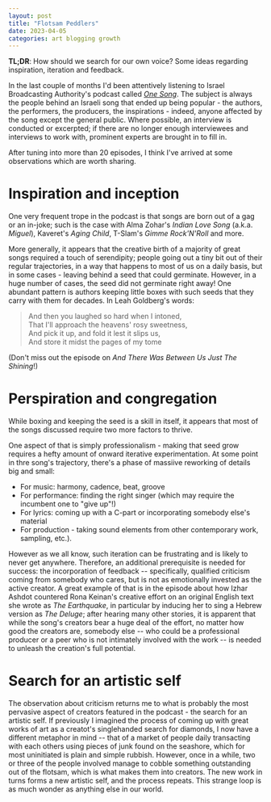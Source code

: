 ```yaml
---
layout: post
title: "Flotsam Peddlers"
date: 2023-04-05
categories: art blogging growth
---
```

**TL;DR**: How should we search for our own voice? Some ideas regarding inspiration, iteration and feedback.

In the last couple of months I'd been attentively listening to Israel Broadcasting Authority's podcast called [*One Song*](https://www.kan.org.il/podcast/program.aspx/?progid=3). The subject is always the people behind an Israeli song that ended up being popular - the authors, the performers, the producers, the inspirations - indeed, anyone affected by the song except the general public. Where possible, an interview is conducted or excerpted; if there are no longer enough interviewees and interviews to work with, prominent experts are brought in to fill in. 

After tuning into more than 20 episodes, I think I've arrived at some observations which are worth sharing.

# Inspiration and inception
One very frequent trope in the podcast is that songs are born out of a gag or an in-joke; such is the case with Alma Zohar's *Indian Love Song* (a.k.a. *Miguel*), Kaveret's *Aging Child*, T-Slam's *Gimme Rock'N'Roll* and more.

More generally, it appears that the creative birth of a majority of great songs required a touch of serendipity; people going out a tiny bit out of their regular trajectories, in a way that happens to most of us on a daily basis, but in some cases - leaving behind a seed that could germinate. However, in a huge number of cases, the seed did not germinate right away! One abundant pattern is authors keeping little boxes with such seeds that they carry with them for decades. In Leah Goldberg's words:

> And then you laughed so hard when I intoned,  
> That I'll approach the heavens' rosy sweetness,  
> And pick it up, and fold it lest it slips us,  
> And store it midst the pages of my tome

(Don't miss out the episode on *And There Was Between Us Just The Shining*!)

# Perspiration and congregation
While boxing and keeping the seed is a skill in itself, it appears that most of the songs discussed require two more factors to thrive.

One aspect of that is simply professionalism - making that seed grow  requires a hefty amount of onward iterative experimentation. At some point in thre song's trajectory, there's a phase of massiive reworking of details big and small: 
 - For music: harmony, cadence, beat, groove
 - For performance: finding the right singer (which may require the incumbent one to "give up"!)
 - For lyrics: coming up with a C-part or incorporating somebody else's material
 - For production - taking sound elements from other contemporary work, sampling, etc.). 

However as we all know, such iteration can be frustrating and is likely to never get anywhere. Therefore, an additional prerequisite is needed for success: the incorporation of feedback -- specifically, qualified criticism coming from somebody who cares, but is not as emotionally invested as the active creator. A great example of that is in the episode about how Izhar Ashdot countered Rona Keinan's creative effort on an original English text she wrote as *The Earthquake*, in particular by inducing her to sing a Hebrew version as *The Deluge*; after hearing many other stories, it is apparent that while the song's creators bear a huge deal of the effort, no matter how good the creators are, somebody else -- who could be a professional producer or a peer who is not intimately involved with the work -- is needed to unleash the creation's full potential. 

# Search for an artistic self
The observation about criticism returns me to what is probably the most pervasive aspect of creators featured in the podcast - the search for an artistic self. If previously I imagined the process of coming up with great works of art as a creatot's singlehanded search for diamonds, I now have a different metaphor in mind -- that of a market of people daily transacting with each others using pieces of junk found on the seashore, which for most uninitiated is plain and simple rubbish. However, once in a while, two or three of the people involved manage to cobble something outstanding out of the flotsam, which is what makes them into creators. The new work in turns forms a new artistic self, and the process repeats. This strange loop is as much wonder as anything else in our world.
